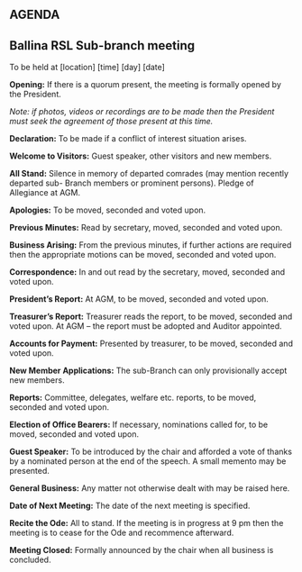 ## AGENDA
## Ballina RSL Sub-branch meeting
To be held at [location] [time] [day] [date]

**Opening:** If there is a quorum present, the meeting is formally opened by the President.

_Note: if photos, videos or recordings are to be made then the President must
seek the agreement of those present at this time._

**Declaration:** To be made if a conflict of interest situation arises.

**Welcome to Visitors:** Guest speaker, other visitors and new members.

**All Stand:** Silence in memory of departed comrades (may mention recently departed sub-
Branch members or prominent persons). Pledge of Allegiance at AGM.

**Apologies:** To be moved, seconded and voted upon.

**Previous Minutes:** Read by secretary, moved, seconded and voted upon.

**Business Arising:** From the previous minutes, if further actions are required then the appropriate
motions can be moved, seconded and voted upon.

**Correspondence:** In and out read by the secretary, moved, seconded and voted upon.

**President’s Report:** At AGM, to be moved, seconded and voted upon.

**Treasurer’s Report:** Treasurer reads the report, to be moved, seconded and voted upon.
At AGM – the report must be adopted and Auditor appointed.

**Accounts for Payment:** Presented by treasurer, to be moved, seconded and voted upon.

**New Member Applications:** The sub-Branch can only provisionally accept new members.

**Reports:** Committee, delegates, welfare etc. reports, to be moved, seconded and voted
upon.

**Election of Office Bearers:** If necessary, nominations called for, to be moved, seconded and voted upon.

**Guest Speaker:** To be introduced by the chair and afforded a vote of thanks by a nominated
person at the end of the speech. A small memento may be presented.

**General Business:** Any matter not otherwise dealt with may be raised here.

**Date of Next Meeting:** The date of the next meeting is specified.

**Recite the Ode:** All to stand. If the meeting is in progress at 9 pm then the meeting is to cease
for the Ode and recommence afterward.

**Meeting Closed:** Formally announced by the chair when all business is concluded.
